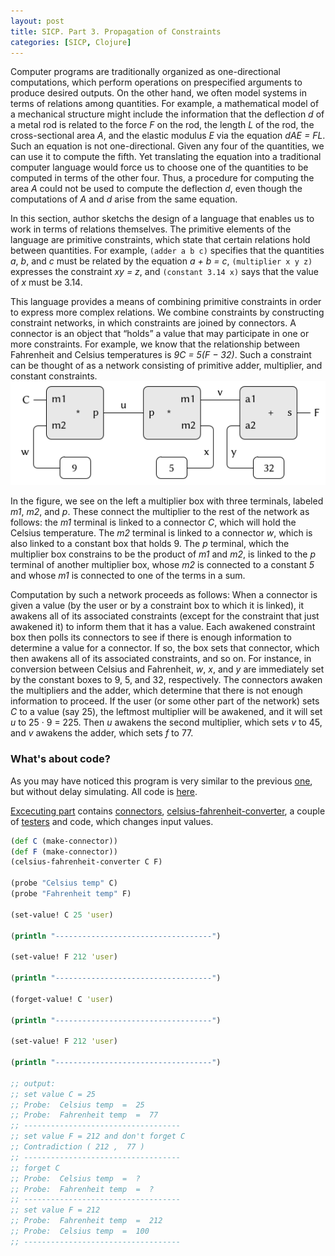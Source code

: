 ```yaml
---
layout: post
title: SICP. Part 3. Propagation of Constraints
categories: [SICP, Clojure]
---
```

Computer programs are traditionally organized as one-directional computations, which perform operations on prespecified arguments to produce desired outputs. On the other hand, we often model systems in terms of relations among quantities. For example, a mathematical model of a mechanical structure might include the information that the deflection *d* of a metal rod is related to the force *F* on the rod, the length *L* of the rod, the cross-sectional area *A*, and the elastic modulus *E* via the equation *dAE = FL*. Such an equation is not one-directional. Given any four of the quantities, we can use it to compute the fifth. Yet translating the equation into a traditional computer language would force us to choose one of the quantities to be computed in terms of the other four. Thus, a procedure for computing the area *A* could not be used to compute the deflection *d*, even though the computations of *A* and *d* arise from the same equation.

In this section, author sketchs the design of a language that enables us to work in terms of relations themselves. The primitive elements of the language are primitive constraints, which state that certain relations hold between quantities. For example, `(adder a b c)` specifies that the quantities *a*, *b*, and *c* must be related by the equation *a + b = c*, `(multiplier x y z)` expresses the constraint *xy = z*, and `(constant 3.14 x)` says that the value of *x* must be 3.14.

This language provides a means of combining primitive constraints in order to express more complex relations. We combine constraints by constructing constraint networks, in which constraints are joined by connectors. A connector is an object that “holds” a value that may participate in one or more constraints. For example, we know that the relationship between Fahrenheit and Celsius temperatures is *9C = 5(F − 32)*. Such a constraint can be thought of as a network consisting of primitive adder, multiplier, and constant constraints.
<img src="/images/sicp_part3/celsius_fahrenheit_constraints.png"> 

In the figure, we see on the left a multiplier box with three terminals, labeled *m1*, *m2*, and *p*. These connect the multiplier to the rest of the network as follows: the *m1* terminal is linked to a connector *C*, which will hold the Celsius temperature. The *m2* terminal is linked to a connector *w*, which is also linked to a constant box that holds 9. The *p* terminal, which the multiplier box constrains to be the product of *m1* and *m2*, is linked to the *p* terminal of another multiplier box, whose *m2* is connected to a constant *5* and whose *m1* is connected to one of the terms in a sum.

Computation by such a network proceeds as follows: When a connector is given a value (by the user or by a constraint box to which it is linked), it awakens all of its associated constraints (except for the constraint that just awakened it) to inform them that it has a value. Each awakened constraint box then polls its connectors to see if there is enough information to determine a value for a connector. If so, the box sets that connector, which then awakens all of its associated constraints, and so on. For instance, in conversion between Celsius and Fahrenheit, *w*, *x*, and *y* are immediately set by the constant boxes to 9, 5, and 32, respectively. The connectors awaken the multipliers and the adder, which determine that there is not enough information to proceed. If the user (or some other part of the network) sets *C* to a value (say 25), the leftmost multiplier will be awakened, and it will set *u* to 25 · 9 = 225. Then *u* awakens the second multiplier, which sets *v* to 45, and *v* awakens the adder, which sets *f* to 77.

### What's about code?
As you may have noticed this program is very similar to the previous [one](https://marbok.github.io/SICP-part-3/), but without delay simulating. All code is [here](https://github.com/Marbok/sicp/tree/main/src/sicp/chapter3/constraint_system).

[Excecuting part](https://github.com/Marbok/sicp/blob/main/src/sicp/chapter3/constraint_system/network.clj) contains [connectors](https://github.com/Marbok/sicp/blob/main/src/sicp/chapter3/constraint_system/connector.clj), [celsius-fahrenheit-converter](https://github.com/Marbok/sicp/blob/main/src/sicp/chapter3/constraint_system/celsius_fahrenheit_converter.clj), a couple of [testers](https://github.com/Marbok/sicp/blob/main/src/sicp/chapter3/constraint_system/probe.clj) and code, which changes input values.
``` clojure
(def C (make-connector))
(def F (make-connector))
(celsius-fahrenheit-converter C F)

(probe "Celsius temp" C)
(probe "Fahrenheit temp" F)

(set-value! C 25 'user)

(println "-----------------------------------")

(set-value! F 212 'user)

(println "-----------------------------------")

(forget-value! C 'user)

(println "-----------------------------------")

(set-value! F 212 'user)

(println "-----------------------------------")

;; output:
;; set value C = 25
;; Probe:  Celsius temp  =  25
;; Probe:  Fahrenheit temp  =  77
;; -----------------------------------
;; set value F = 212 and don't forget C
;; Contradiction ( 212 ,  77 )
;; -----------------------------------
;; forget C
;; Probe:  Celsius temp  =  ?
;; Probe:  Fahrenheit temp  =  ?
;; -----------------------------------
;; set value F = 212
;; Probe:  Fahrenheit temp  =  212
;; Probe:  Celsius temp  =  100
;; -----------------------------------
```